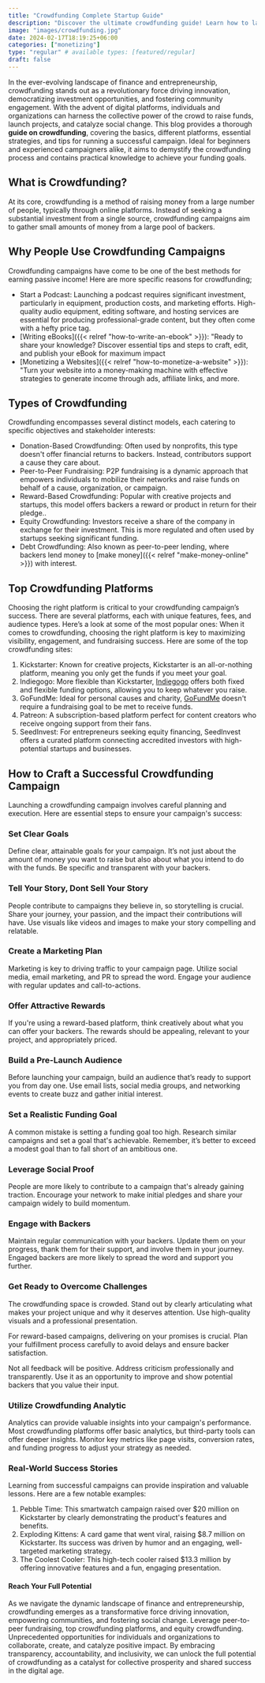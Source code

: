 ```yaml
---
title: "Crowdfunding Complete Startup Guide"
description: "Discover the ultimate crowdfunding guide! Learn how to launch successful campaigns, engage backers, and fund your next big idea effectively."
image: "images/crowdfunding.jpg"
date: 2024-02-17T18:19:25+06:00
categories: ["monetizing"]
type: "regular" # available types: [featured/regular]
draft: false
---
```


In the ever-evolving landscape of finance and entrepreneurship, crowdfunding stands out as a revolutionary force driving innovation, democratizing investment opportunities, and fostering community engagement. With the advent of digital platforms, individuals and organizations can harness the collective power of the crowd to raise funds, launch projects, and catalyze social change. This blog provides a thorough **guide on crowdfunding**, covering the basics, different platforms, essential strategies, and tips for running a successful campaign. Ideal for beginners and experienced campaigners alike, it aims to demystify the crowdfunding process and contains practical knowledge to achieve your funding goals.

## What is Crowdfunding?

At its core, crowdfunding is a method of raising money from a large number of people, typically through online platforms. Instead of seeking a substantial investment from a single source, crowdfunding campaigns aim to gather small amounts of money from a large pool of backers.

## Why People Use Crowdfunding Campaigns

Crowdfunding campaigns have come to be one of the best methods for earning passive income! Here are more specific reasons for crowdfunding;

* Start a Podcast: Launching a podcast requires significant investment, particularly in equipment, production costs, and marketing efforts. High-quality audio equipment, editing software, and hosting services are essential for producing professional-grade content, but they often come with a hefty price tag.
* [Writing eBooks]({{< relref "how-to-write-an-ebook" >}}): "Ready to share your knowledge? Discover essential tips and steps to craft, edit, and publish your eBook for maximum impact
* [Monetizing a Websites]({{< relref "how-to-monetize-a-website" >}}): "Turn your website into a money-making machine with effective strategies to generate income through ads, affiliate links, and more.

## Types of Crowdfunding

Crowdfunding encompasses several distinct models, each catering to specific objectives and stakeholder interests:

* Donation-Based Crowdfunding: Often used by nonprofits, this type doesn't offer financial returns to backers. Instead, contributors support a cause they care about.
* Peer-to-Peer Fundraising: P2P fundraising is a dynamic approach that empowers individuals to mobilize their networks and raise funds on behalf of a cause, organization, or campaign.
* Reward-Based Crowdfunding: Popular with creative projects and startups, this model offers backers a reward or product in return for their pledge..
* Equity Crowdfunding: Investors receive a share of the company in exchange for their investment. This is more regulated and often used by startups seeking significant funding.
* Debt Crowdfunding: Also known as peer-to-peer lending, where backers lend money to [make money]({{< relref "make-money-online" >}}) with interest.

## Top Crowdfunding Platforms

Choosing the right platform is critical to your crowdfunding campaign’s success. There are several platforms, each with unique features, fees, and audience types. Here’s a look at some of the most popular ones:
When it comes to crowdfunding, choosing the right platform is key to maximizing visibility, engagement, and fundraising success. Here are some of the top crowdfunding sites:

1. Kickstarter: Known for creative projects, Kickstarter is an all-or-nothing platform, meaning you only get the funds if you meet your goal.
2. Indiegogo: More flexible than Kickstarter, [Indiegogo](https://www.indiegogo.com/) offers both fixed and flexible funding options, allowing you to keep whatever you raise.
3. GoFundMe: Ideal for personal causes and charity, [GoFundMe](https://www.gofundme.com/) doesn't require a fundraising goal to be met to receive funds.
4. Patreon: A subscription-based platform perfect for content creators who receive ongoing support from their fans.
5. SeedInvest: For entrepreneurs seeking equity financing, SeedInvest offers a curated platform connecting accredited investors with high-potential startups and businesses.

## How to Craft a Successful Crowdfunding Campaign

Launching a crowdfunding campaign involves careful planning and execution. Here are essential steps to ensure your campaign's success:

### Set Clear Goals

Define clear, attainable goals for your campaign. It’s not just about the amount of money you want to raise but also about what you intend to do with the funds. Be specific and transparent with your backers.

### Tell Your Story, Dont Sell Your Story

People contribute to campaigns they believe in, so storytelling is crucial. Share your journey, your passion, and the impact their contributions will have. Use visuals like videos and images to make your story compelling and relatable.

### Create a Marketing Plan

Marketing is key to driving traffic to your campaign page. Utilize social media, email marketing, and PR to spread the word. Engage your audience with regular updates and call-to-actions.

### Offer Attractive Rewards

If you're using a reward-based platform, think creatively about what you can offer your backers. The rewards should be appealing, relevant to your project, and appropriately priced.

### Build a Pre-Launch Audience

Before launching your campaign, build an audience that’s ready to support you from day one. Use email lists, social media groups, and networking events to create buzz and gather initial interest.

### Set a Realistic Funding Goal

A common mistake is setting a funding goal too high. Research similar campaigns and set a goal that's achievable. Remember, it’s better to exceed a modest goal than to fall short of an ambitious one.

### Leverage Social Proof

People are more likely to contribute to a campaign that's already gaining traction. Encourage your network to make initial pledges and share your campaign widely to build momentum.

### Engage with Backers

Maintain regular communication with your backers. Update them on your progress, thank them for their support, and involve them in your journey. Engaged backers are more likely to spread the word and support you further.

### Get Ready to Overcome Challenges

The crowdfunding space is crowded. Stand out by clearly articulating what makes your project unique and why it deserves attention. Use high-quality visuals and a professional presentation.

For reward-based campaigns, delivering on your promises is crucial. Plan your fulfillment process carefully to avoid delays and ensure backer satisfaction.

Not all feedback will be positive. Address criticism professionally and transparently. Use it as an opportunity to improve and show potential backers that you value their input.

### Utilize Crowdfunding Analytic

Analytics can provide valuable insights into your campaign's performance. Most crowdfunding platforms offer basic analytics, but third-party tools can offer deeper insights. Monitor key metrics like page visits, conversion rates, and funding progress to adjust your strategy as needed.

### Real-World Success Stories

Learning from successful campaigns can provide inspiration and valuable lessons. Here are a few notable examples:

1. Pebble Time: This smartwatch campaign raised over $20 million on Kickstarter by clearly demonstrating the product's features and benefits.
2. Exploding Kittens: A card game that went viral, raising $8.7 million on Kickstarter. Its success was driven by humor and an engaging, well-targeted marketing strategy.
3. The Coolest Cooler: This high-tech cooler raised $13.3 million by offering innovative features and a fun, engaging presentation.

#### Reach Your Full Potential

As we navigate the dynamic landscape of finance and entrepreneurship, crowdfunding emerges as a transformative force driving innovation, empowering communities, and fostering social change. Leverage peer-to-peer fundraising, top crowdfunding platforms, and equity crowdfunding. Unprecedented opportunities for individuals and organizations to collaborate, create, and catalyze positive impact. By embracing transparency, accountability, and inclusivity, we can unlock the full potential of crowdfunding as a catalyst for collective prosperity and shared success in the digital age.
